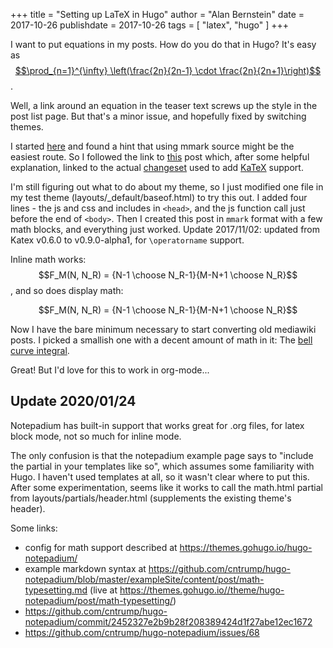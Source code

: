 +++
title = "Setting up LaTeX in Hugo"
author = "Alan Bernstein"
date = 2017-10-26
publishdate = 2017-10-26
tags = [ "latex", "hugo" ]
+++

I want to put equations in my posts. How do you do that in Hugo? It's easy as [$$\prod_{n=1}^{\infty} \left(\frac{2n}{2n-1} \cdot \frac{2n}{2n+1}\right)$$](https://en.wikipedia.org/wiki/Wallis_product).

<!--more-->

Well, a link around an equation in the teaser text screws up the style in the post list page. But that's a minor issue, and hopefully fixed by switching themes.
<!--TODO-->

I started [here](https://gohugo.io/content-management/formats/) and found a hint that using mmark source might be the easiest route. So I followed the link to [this](http://nosubstance.me/post/a-great-toolset-for-static-blogging/) post which, after some helpful explanation, linked to the actual [changeset](https://github.com/oblitum/hugo-theme-slim/commit/2726427d5899720447d90177824ab26996bb0750) used to add [KaTeX](https://khan.github.io/KaTeX/) support.

I'm still figuring out what to do about my theme, so I just modified one file in my test theme (layouts/_default/baseof.html) to try this out. I added four lines - the js and css and includes in `<head>`, and the js function call just before the end of `<body>`. Then I created this post in `mmark` format with a few math blocks, and everything just worked. Update 2017/11/02: updated from Katex v0.6.0 to v0.9.0-alpha1, for `\operatorname` support.

Inline math works: $$F_M(N, N_R) = {N-1 \choose N_R-1}{M-N+1 \choose N_R}$$, and so does display math:

$$F_M(N, N_R) = {N-1 \choose N_R-1}{M-N+1 \choose N_R}$$

Now I have the bare minimum necessary to start converting old mediawiki posts. I picked a smallish one with a decent amount of math in it: The [bell curve integral](../bell-curve).

Great! But I'd love for this to work in org-mode...

## Update 2020/01/24
Notepadium has built-in support that works great for .org files, for latex block mode, not so much for inline mode. 

The only confusion is that the notepadium example page says to "include the partial in your templates like so", which assumes some familiarity with Hugo. I haven't used templates at all, so it wasn't clear where to put this. After some experimentation, seems like it works to call the math.html partial from layouts/partials/header.html (supplements the existing theme's header).

Some links:
- config for math support described at https://themes.gohugo.io/hugo-notepadium/
- example markdown syntax at https://github.com/cntrump/hugo-notepadium/blob/master/exampleSite/content/post/math-typesetting.md (live at https://themes.gohugo.io//theme/hugo-notepadium/post/math-typesetting/)
- https://github.com/cntrump/hugo-notepadium/commit/2452327e2b9b28f208389424d1f27abe12ec1672
- https://github.com/cntrump/hugo-notepadium/issues/68
